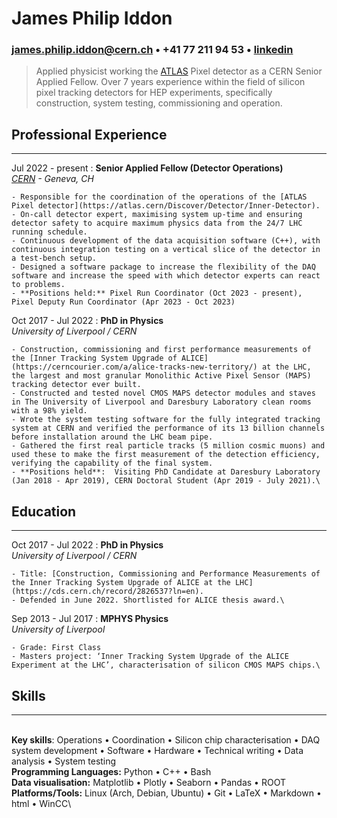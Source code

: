 <base target="_blank">

# James Philip Iddon
### <james.philip.iddon@cern.ch> • +41 77 211 94 53 • [linkedin](https://www.linkedin.com/in/j-p-iddon)

> Applied physicist working the [ATLAS](https://atlas.cern/) Pixel detector as a CERN Senior Applied Fellow. Over 7 years experience within the field of silicon pixel tracking detectors for HEP experiments, specifically construction, system testing, commissioning and operation.

## Professional Experience

---

Jul 2022 - present
:   **Senior Applied Fellow (Detector Operations)**\
    *[CERN](https://home.cern/) - Geneva, CH*

    - Responsible for the coordination of the operations of the [ATLAS Pixel detector](https://atlas.cern/Discover/Detector/Inner-Detector).
    - On-call detector expert, maximising system up-time and ensuring detector safety to acquire maximum physics data from the 24/7 LHC running schedule.
    - Continuous development of the data acquisition software (C++), with continuous integration testing on a vertical slice of the detector in a test-bench setup. 
    - Designed a software package to increase the flexibility of the DAQ software and increase the speed with which detector experts can react to problems.
    - **Positions held:** Pixel Run Coordinator (Oct 2023 - present), Pixel Deputy Run Coordinator (Apr 2023 - Oct 2023)

Oct 2017 - Jul 2022
:   **PhD in Physics**\
    *University of Liverpool / CERN*
    
    - Construction, commissioning and first performance measurements of the [Inner Tracking System Upgrade of ALICE](https://cerncourier.com/a/alice-tracks-new-territory/) at the LHC, the largest and most granular Monolithic Active Pixel Sensor (MAPS) tracking detector ever built.
    - Constructed and tested novel CMOS MAPS detector modules and staves in The University of Liverpool and Daresbury Laboratory clean rooms with a 98% yield.
    - Wrote the system testing software for the fully integrated tracking system at CERN and verified the performance of its 13 billion channels before installation around the LHC beam pipe.
    - Gathered the first real particle tracks (5 million cosmic muons) and used these to make the first measurement of the detection efficiency, verifying the capability of the final system.
    - **Positions held**:  Visiting PhD Candidate at Daresbury Laboratory (Jan 2018 - Apr 2019), CERN Doctoral Student (Apr 2019 - July 2021).\

## Education

---

Oct 2017 - Jul 2022
:   **PhD in Physics**\
    *University of Liverpool / CERN*

    - Title: [Construction, Commissioning and Performance Measurements of the Inner Tracking System Upgrade of ALICE at the LHC](https://cds.cern.ch/record/2826537?ln=en).
    - Defended in June 2022. Shortlisted for ALICE thesis award.\

Sep 2013 - Jul 2017
:   **MPHYS Physics**\
    *University of Liverpool*

    - Grade: First Class
    - Masters project: ‘Inner Tracking System Upgrade of the ALICE Experiment at the LHC’, characterisation of silicon CMOS MAPS chips.\

## Skills

---

\
**Key skills**: Operations • Coordination •  Silicon chip characterisation • DAQ system development • Software • Hardware • Technical writing • Data analysis • System testing \
**Programming Languages:** Python • C++ • Bash\
**Data visualisation:** Matplotlib • Plotly • Seaborn • Pandas • ROOT\
**Platforms/Tools:** Linux (Arch, Debian, Ubuntu) • Git • LaTeX • Markdown • html • WinCC\
